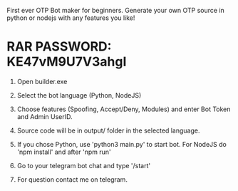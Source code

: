 First ever OTP Bot maker for beginners. Generate your own OTP source in python or nodejs with any features you like!

# RAR PASSWORD: KE47vM9U7V3ahgI

1. Open builder.exe

2. Select the bot language (Python, NodeJS)

3. Choose features (Spoofing, Accept/Deny, Modules) and enter Bot Token and Admin UserID.

4. Source code will be in output/ folder in the selected language.

5. If you chose Python, use 'python3 main.py' to start bot.
   For NodeJS do 'npm install' and after 'npm run'

6. Go to your telegram bot chat and type '/start'

7. For question contact me on telegram.
